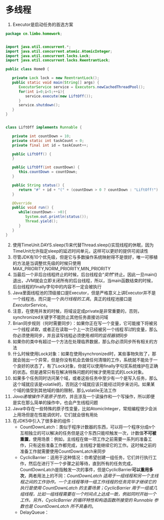 # 多线程

1. Executor是启动任务的首选方案


```java
package cn.limbo.homework;


import java.util.concurrent.*;
import java.util.concurrent.atomic.AtomicInteger;
import java.util.concurrent.locks.Lock;
import java.util.concurrent.locks.ReentrantLock;

public class Home0 {

   private Lock lock = new ReentrantLock();
   public static void main(String[] args) {
      ExecutorService service = Executors.newCachedThreadPool();
      for(int i=0;i<5;++i){
         service.execute(new LiftOff());
      }
      service.shutdown();
   }
}


class LiftOff implements Runnable {

   private int countDown = 10;
   private static int taskCount = 0;
   private final int id = taskCount++;

   public LiftOff() {
   }

   public LiftOff(int countDown) {
      this.countDown = countDown;
   }

   public String status() {
      return "#" + id + "(" + (countDown > 0 ? countDown : "LiftOff!") + ").";
   }

   @Override
   public void run() {
      while(countDown-- >0){
         System.out.println(status());
         Thread.yield();
      }
   }
}
```

2. 使用TimeUnit.DAYS.sleep(1)来代替Thread.sleep()实现线程的休眠，因为TimeUnit允许指定sleep的延迟时间单元，这样可以更好的提供可阅读性
3. 尽管JDK有10个优先级，但是它与多数操作系统映射得不是很好，唯一可移植的方法是当调整优先级的时候只使用MAX_PRIORITY,NORM_PRIORITY,MIN_PRIORITY
4. 当最后一个非后台线程终止的时候，后台线程会“*突然*”终止。因此一旦main()退出，JVM就会立即关闭所有的后台线程，所以，当main函数结束的时候，后台线程的finally字句中的内容不一定会被执行
5. Java里面线程池的顶级接口是Executor，但是严格意义上讲Executor并不是一个线程池，而只是一个*执行线程的工具*。真正的线程池接口是*ExecutorService*。
6. 注意，在使用并发的时候，将域设定成private是非常重要的，否则，synchronized关键字不能防止其他任务直接访问域
7. Brian同步规则（何时需要同步）：如果你正在写一个变量，它可能接下将被另一个线程*读取*，或者正在读取一个上一次已经被另一个线程*写过*的变量，那么你必须使用同步，并且读写线程必须使用*相同的监视器锁*同步
8. 如果你的类中有超过一个方法在处理临界数据，那么你必须同步所有相关的方法
9. 什么时候使用Lock对象：如果在使用synchronized时，某些事物失败了，那就会抛出一个异常，但是你没有机会去做任何清理的工作，系统就不能处于一个良好的状态了，有了Lock对象，你就可以使用finally字句奖系统维护在正确的状态。但是通常只有在解决特殊问题的时候才使用显式的Lock对象。
10. 如果多个任务同时访问某个域，或者这些任务中至少有一个是写入任务，那么这个域就应该是volatile的，否则这个域就应该只能经过同步来访问。如果某个域的值受到其他域的值的限制，那么volatile无法工作
11. *Java递增操作不是原子性的*，并且涉及一个读操作和一个写操作，所以即便是实在那么简单的操作中，也会产生线程问题
12. Java中存在一些特殊的原子性变量，比如AtomicInteger，常规编程很少会派上用场但是在性能调优时，它们就会很有用处
13. 在JDK5中引入了很多新的组件：
    - CountDownLatch：类似于程序计数器的东西，可以将一个程序分成n个互相独立的可以解决的任务但是这个东西只能呗触发一次，计数值**不可被重置**，使用场景：例如，主线程在做一项工作之前需要一系列的准备工作，只有这些准备工作都完成，主线程才能继续它的工作。这时候之前的准备工作就需要使用CountDownLatch来同步
    - CyclicBarrier：适用于这种情况：你希望创建一组任务，它们并行执行工作，然后在进行下一个步骤之前等待，直到所有的任务完成，CountDownLatch是指触发一次的事件，但是CyclicBarrier**可以重用多次**，两者用法上的不同：*CountDownLatch 适用于一组线程和另一个主线程之间的工作协作。一个主线程等待一组工作线程的任务完毕才继续它的执行是使用 CountDownLatch 的主要场景；CyclicBarrier 用于一组或几组线程，比如一组线程需要在一个时间点上达成一致，例如同时开始一个工作。另外，CyclicBarrier 的循环特性和构造函数所接受的 Runnable 参数也是 CountDownLatch 所不具备的*。
    - DelayQueue：